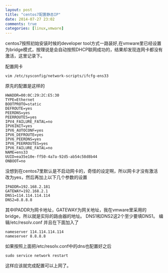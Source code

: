 ```yaml
---
layout: post
title: "centos7配置静态IP"
date: 2014-07-27 23:02
comments: true
categories: [linux,vmware]
---
```

centos7按照初始安装时候的developer tool方式一路装好,在vmware里已经设置为bridge模式，按理说是会自动按照DHCP联网成功的，结果却发现连网卡都没有激活，这里记录下。

<!-- more -->

配置网卡
```
vim /etc/sysconfig/network-scripts/ifcfg-ens33
```

原先的配置是这样的
```
HWADDR=00:0C:29:2C:E5:30
TYPE=Ethernet
BOOTPROTO=static
DEFROUTE=yes
PEERDNS=yes
PEERROUTES=yes
IPV4_FAILURE_FATAL=no
IPV6INIT=yes
IPV6_AUTOCONF=yes
IPV6_DEFROUTE=yes
IPV6_PEERDNS=yes
IPV6_PEERROUTES=yes
IPV6_FAILURE_FATAL=no
NAME=ens33
UUID=ea35e10e-ff50-4a7a-92d5-ab54c58d8b44
ONBOOT=no
```

没想到在centos7里默认是不启动网卡的，奇怪的设定啊，所以网卡才没有激活
改为yes，然后再加上以下几个参数的设置
```
IPADDR=192.168.2.181
GATEWAY=192.168.2.1
DNS1=114.114.114.114
DNS2=8.8.8.8
```

其中IPADDR为网卡地址，GATEWAY为网关地址，我在vmware里采用的bridge，所以就是实际的路由器的地址。
DNS1和DNS2这2个至少要填DNS1。
编辑/etc/resolv.conf
并且在下面加入了
```
nameserver 114.114.114.114
nameserver 8.8.8.8
```

如果按照上面把/etc/resolv.conf中的dns也配置好之后
```
sudo service network restart
```
这样应该就完成配置可以上网了。

